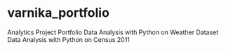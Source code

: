 # varnika_portfolio
Analytics Project Portfolio
Data Analysis with Python on Weather Dataset
Data Analysis with Python on Census 2011
